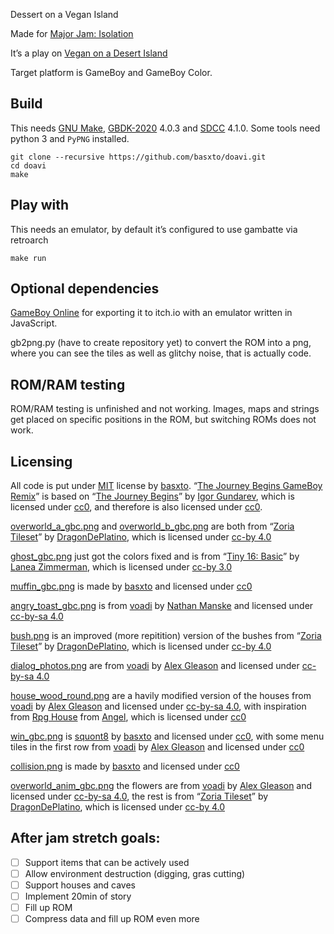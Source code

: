 Dessert on a Vegan Island 

Made for [Major Jam: Isolation](https://itch.io/jam/major-jam-isolation)

It’s a play on [Vegan on a Desert Island](https://gitlab.com/voadi/voadi)

Target platform is GameBoy and GameBoy Color.



## Build
This needs [GNU Make](https://www.gnu.org/software/make/), [GBDK-2020](https://github.com/Zal0/gbdk-2020) 4.0.3 and [SDCC](https://sourceforge.net/projects/sdcc/) 4.1.0.
Some tools need python 3 and `PyPNG` installed.
```
git clone --recursive https://github.com/basxto/doavi.git
cd doavi
make

```

## Play with
This needs an emulator, by default it’s configured to use gambatte via retroarch
```
make run
```

## Optional dependencies

[GameBoy Online][] for exporting it to itch.io with an emulator written in JavaScript.

gb2png.py (have to create repository yet) to convert the ROM into a png, where you can see the tiles as well as glitchy noise, that is actually code.

## ROM/RAM testing
ROM/RAM testing is unfinished and not working.
Images, maps and strings get placed on specific positions in the ROM, but switching ROMs does not work.

## Licensing

All code is put under [MIT](license.md) license by [basxto][].
“[The Journey Begins GameBoy Remix](dev/gbdk-music/music/the_journey_begins.c)” is based on “[The Journey Begins][]” by [Igor Gundarev][], which is licensed under [cc0][], and therefore is also licensed under [cc0][].

[overworld_a_gbc.png](pix/overworld_a_gbc.png) and [overworld_b_gbc.png](pix/overworld_b_gbc.png) are both from “[Zoria Tileset][]” by [DragonDePlatino][], which is licensed under [cc-by 4.0][]

[ghost_gbc.png](pix/ghost_gbc.png) just got the colors fixed and is from “[Tiny 16: Basic][]” by [Lanea Zimmerman][], which is licensed under [cc-by 3.0][]

[muffin_gbc.png](pix/muffin_gbc.png) is made by [basxto][] and licensed under [cc0][]

[angry_toast_gbc.png](pix/angry_toast_gbc.png) is from [voadi][] by [Nathan Manske][] and licensed under [cc-by-sa 4.0][]

[bush.png](pix/bush.png) is an improved (more repitition) version of the bushes from “[Zoria Tileset][]” by [DragonDePlatino][], which is licensed under [cc-by 4.0][]

[dialog_photos.png](pix/dialog_photos.png) are from [voadi][] by [Alex Gleason][] and licensed under [cc-by-sa 4.0][]

[house_wood_round.png](pix/house_wood_round.png) are a havily modified version of the houses from [voadi][] by [Alex Gleason][] and licensed under [cc-by-sa 4.0][], with inspiration from [Rpg House][] from [Angel][], which is licensed under [cc0][]

[win_gbc.png](pix/win_gbc.png) is [squont8][] by [basxto][] and licensed under [cc0][], with some menu tiles in the first row from [voadi][] by [Alex Gleason][] and licensed under [cc0][]

[collision.png](pix/collision.png) is made by [basxto][] and licensed under [cc0][]

[overworld_anim_gbc.png](pix/overworld_anim_gbc.png) the flowers are from [voadi][] by [Alex Gleason][] and licensed under [cc-by-sa 4.0][], the rest is from “[Zoria Tileset][]” by [DragonDePlatino][], which is licensed under [cc-by 4.0][]

[The Journey Begins]: https://opengameart.org/content/the-journey-begins
[Zoria Tileset]: https://opengameart.org/content/zoria-tileset
[Tiny 16: Basic]: https://opengameart.org/content/tiny-16-basic
[Rpg House]: https://opengameart.org/content/rpg-house
[voadi]: https://voadi.com/
[squont8]: https://opengameart.org/content/squont8

[basxto]: https://github.com/basxto
[Igor Gundarev]: https://opengameart.org/users/igor-gundarev
[DragonDePlatino]: https://opengameart.org/users/dragondeplatino
[Lanea Zimmerman]: https://opengameart.org/users/sharm
[SILTOCYN]: https://siltocyn.itch.io/
[Alex Gleason]: https://alexgleason.me/
[Angel]: https://opengameart.org/users/angel
[Nathan Manske]: https://gitlab.com/nmanske

[cc0]: https://creativecommons.org/publicdomain/zero/1.0/deed
[cc-by 3.0]: https://creativecommons.org/licenses/by/4.0/
[cc-by 4.0]: https://creativecommons.org/licenses/by/4.0/
[cc-by-sa 4.0]: https://creativecommons.org/licenses/by-sa/4.0/

[GameBoy Online]: https://github.com/taisel/GameBoy-Online

## After jam stretch goals:
* [ ] Support items that can be actively used
* [ ] Allow environment destruction (digging, gras cutting)
* [ ] Support houses and caves
* [ ] Implement 20min of story
* [ ] Fill up ROM
* [ ] Compress data and fill up ROM even more